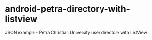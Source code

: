 # android-petra-directory-with-listview
JSON example - Petra Christian University user directory with ListView
